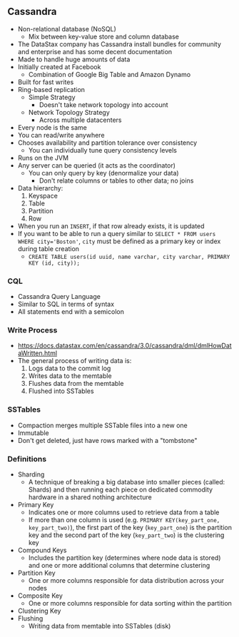 ## Cassandra
- Non-relational database (NoSQL)
	- Mix between key-value store and column database
- The DataStax company has Cassandra install bundles for community and enterprise and has some decent documentation
- Made to handle huge amounts of data
- Initially created at Facebook
	- Combination of Google Big Table and Amazon Dynamo
- Built for fast writes
- Ring-based replication
	- Simple Strategy
		- Doesn't take network topology into account
	- Network Topology Strategy
		- Across multiple datacenters
- Every node is the same
- You can read/write anywhere
- Chooses availability and partition tolerance over consistency
	- You can individually tune query consistency levels
- Runs on the JVM
- Any server can be queried (it acts as the coordinator)
	- You can only query by key (denormalize your data)
		- Don't relate columns or tables to other data; no joins
- Data hierarchy:
	1. Keyspace
	1. Table
	1. Partition
	1. Row
- When you run an `INSERT`, if that row already exists, it is updated
- If you want to be able to run a query similar to `SELECT * FROM users WHERE city='Boston'`, `city` must be defined as a primary key or index during table creation
	- `CREATE TABLE users(id uuid, name varchar, city varchar, PRIMARY KEY (id, city));`

### CQL
- Cassandra Query Language
- Similar to SQL in terms of syntax
- All statements end with a semicolon

### Write Process
- https://docs.datastax.com/en/cassandra/3.0/cassandra/dml/dmlHowDataWritten.html
- The general process of writing data is:
	1. Logs data to the commit log
	1. Writes data to the memtable
	1. Flushes data from the memtable
	1. Flushed into SSTables

### SSTables
- Compaction merges multiple SSTable files into a new one
- Immutable
- Don't get deleted, just have rows marked with a "tombstone"

### Definitions
- Sharding
	- A technique of breaking a big database into smaller pieces (called: Shards) and then running each piece on dedicated commodity hardware in a shared nothing architecture
- Primary Key
	- Indicates one or more columns used to retrieve data from a table
	- If more than one column is used (e.g. `PRIMARY KEY(key_part_one, key_part_two)`), the first part of the key (`key_part_one`) is the partition key and the second part of the key (`key_part_two`) is the clustering key
- Compound Keys
	- Includes the partition key (determines where node data is stored) and one or more additional columns that determine clustering
- Partition Key
	- One or more columns responsible for data distribution across your nodes
- Composite Key
	- One or more columns responsible for data sorting within the partition
- Clustering Key
- Flushing
	- Writing data from memtable into SSTables (disk)
